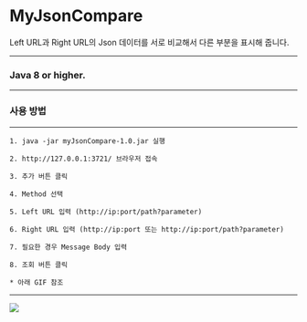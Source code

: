 # MyJsonCompare

Left URL과 Right URL의 Json 데이터를 서로 비교해서 다른 부분을 표시해 줍니다.

---

### Java 8 or higher.

---

### 사용 방법

---

    1. java -jar myJsonCompare-1.0.jar 실행

    2. http://127.0.0.1:3721/ 브라우저 접속

    3. 추가 버튼 클릭

    4. Method 선택

    5. Left URL 입력 (http://ip:port/path?parameter)

    6. Right URL 입력 (http://ip:port 또는 http://ip:port/path?parameter)

    7. 필요한 경우 Message Body 입력

    8. 조회 버튼 클릭

    * 아래 GIF 참조

---

<img src="mygif.gif" >
